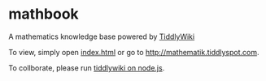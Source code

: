 # mathbook
A mathematics knowledge base powered by [TiddlyWiki](https://tiddlywiki.com)

To view, simply open [index.html](index.html) or go to http://mathematik.tiddlyspot.com.

To collborate, please run [tiddlywiki on node.js](https://tiddlywiki.com/static/TiddlyWiki%2520on%2520Node.js.html).
